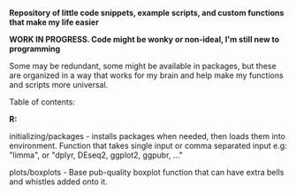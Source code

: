 **Repository of little code snippets, example scripts, and custom functions that make my life easier**

**WORK IN PROGRESS. Code might be wonky or non-ideal, I'm still new to programming**

Some may be redundant, some might be available in packages, but these are organized in a way that works for my brain and help make my functions and scripts more universal. 

Table of contents: 

**R:**

initializing/packages - installs packages when needed, then loads them into environment. Function that takes single input or comma separated input e.g: "limma", or "dplyr, DEseq2, ggplot2, ggpubr, ..."

plots/boxplots - Base pub-quality boxplot function that can have extra bells and whistles added onto it. 
